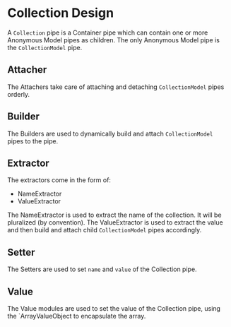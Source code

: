 # Collection Design

A `Collection` pipe is a Container pipe which can contain one or more Anonymous Model pipes as children.
The only Anonymous Model pipe is the `CollectionModel` pipe.

## Attacher

The Attachers take care of attaching and detaching `CollectionModel` pipes orderly.

## Builder

The Builders are used to dynamically build and attach `CollectionModel` pipes to the pipe.

## Extractor

The extractors come in the form of:

- NameExtractor
- ValueExtractor

The NameExtractor is used to extract the name of the collection. It will be pluralized (by convention).
The ValueExtractor is used to extract the value and then build and attach child `CollectionModel` pipes accordingly.

## Setter

The Setters are used to set `name` and `value` of the Collection pipe.

## Value

The Value modules are used to set the value of the Collection pipe, using the `ArrayValueObject to encapsulate the array.
